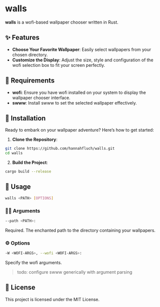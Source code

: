 # walls

**walls** is a wofi-based wallpaper chooser written in Rust.

## ✨ Features
- **Choose Your Favorite Wallpaper**: Easily select wallpapers from your chosen directory.
- **Customize the Display**: Adjust the size, style and configuration of the wofi selection box to fit your screen perfectly.

## 📜 Requirements
- **wofi**: Ensure you have wofi installed on your system to display the wallpaper chooser interface.
- **swww**: Install swww to set the selected wallpaper effectively.

## 🚀 Installation

Ready to embark on your wallpaper adventure? Here’s how to get started:

1. **Clone the Repository**:
```bash
git clone https://github.com/hannahfluch/walls.git
cd walls
```

2. **Build the Project**:
```bash
cargo build --release
```

## 🎉 Usage
```bash
walls <PATH> [OPTIONS]
```

### 🧙‍♂️ Arguments
```bash
--path <PATH>:
```
Required. The enchanted path to the directory containing your wallpapers.

### ⚙️ Options

```bash
-W <WOFI-ARGS>, --wofi <WOFI-ARGS>:
```
Specify the wofi arguments.

> todo: configure swww generically with argument parsing

## 🧭 License
This project is licensed under the MIT License.
